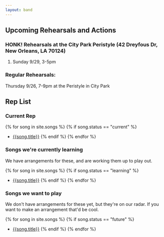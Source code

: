 ```yaml
---
layout: band
---
```

## Upcoming Rehearsals and Actions

### HONK! Rehearsals at the City Park Peristyle (42 Dreyfous Dr, New Orleans, LA 70124)

1. Sunday 9/29, 3-5pm

### Regular Rehearsals:

Thursday 9/26, 7-9pm at the Peristyle in City Park

## Rep List

### Current Rep

{% for song in site.songs %}
{% if song.status == "current" %}
- [{{song.title}}]({{song.url}})
{% endif %}
{% endfor %}

### Songs we're currently learning
We have arrangements for these, and are working them up to play out.

{% for song in site.songs %}
{% if song.status == "learning" %}
- [{{song.title}}]({{song.url}})
{% endif %}
{% endfor %}

### Songs we want to play
We don't have arrangements for these yet, but they're on our radar.
If you want to make an arrangement that'd be cool.

{% for song in site.songs %}
{% if song.status == "future" %}
- [{{song.title}}]({{song.url}})
{% endif %}
{% endfor %}

